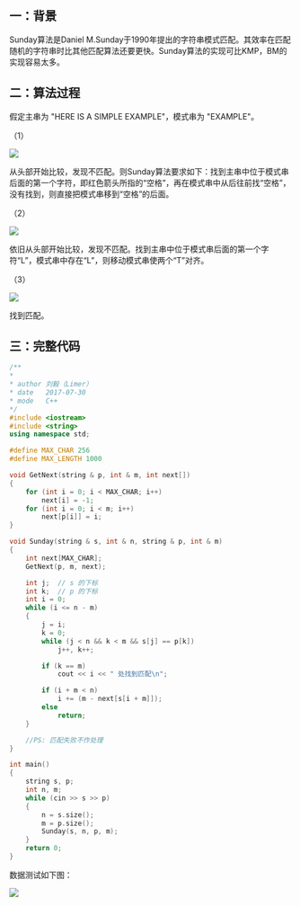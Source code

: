 ## 一：背景

Sunday算法是Daniel M.Sunday于1990年提出的字符串模式匹配。其效率在匹配随机的字符串时比其他匹配算法还要更快。Sunday算法的实现可比KMP，BM的实现容易太多。

## 二：算法过程

假定主串为 "HERE IS A SIMPLE EXAMPLE"，模式串为 "EXAMPLE"。

（1）

![](http://oi0fekpsr.bkt.clouddn.com/Sunday%E7%AE%97%E6%B3%95_1.png)

从头部开始比较，发现不匹配。则Sunday算法要求如下：找到主串中位于模式串后面的第一个字符，即红色箭头所指的“空格”，再在模式串中从后往前找“空格”，没有找到，则直接把模式串移到“空格”的后面。

（2）

![](http://oi0fekpsr.bkt.clouddn.com/Sunday%E7%AE%97%E6%B3%95_2.png)

依旧从头部开始比较，发现不匹配。找到主串中位于模式串后面的第一个字符“L”，模式串中存在“L”，则移动模式串使两个“T”对齐。


（3）

![](http://oi0fekpsr.bkt.clouddn.com/Sunday%E7%AE%97%E6%B3%95_3.png)

找到匹配。

## 三：完整代码

```c++
/**
*
* author 刘毅（Limer）
* date   2017-07-30
* mode   C++
*/
#include <iostream>
#include <string>
using namespace std;

#define MAX_CHAR 256
#define MAX_LENGTH 1000

void GetNext(string & p, int & m, int next[])
{
    for (int i = 0; i < MAX_CHAR; i++)
        next[i] = -1;
    for (int i = 0; i < m; i++)
        next[p[i]] = i;
}

void Sunday(string & s, int & n, string & p, int & m)
{
    int next[MAX_CHAR];
    GetNext(p, m, next);

    int j;  // s 的下标
    int k;  // p 的下标
    int i = 0;
    while (i <= n - m)
    {
        j = i;
        k = 0;
        while (j < n && k < m && s[j] == p[k])
            j++, k++;

        if (k == m)
            cout << i << " 处找到匹配\n";

        if (i + m < n)
            i += (m - next[s[i + m]]);
        else
            return;
    }

    //PS: 匹配失败不作处理
}

int main()
{
    string s, p;
    int n, m;
    while (cin >> s >> p)
    {
        n = s.size();
        m = p.size();
        Sunday(s, n, p, m);
    }
    return 0;
}
```

数据测试如下图：

![](http://oi0fekpsr.bkt.clouddn.com/Sunday%E7%AE%97%E6%B3%95_4.png)